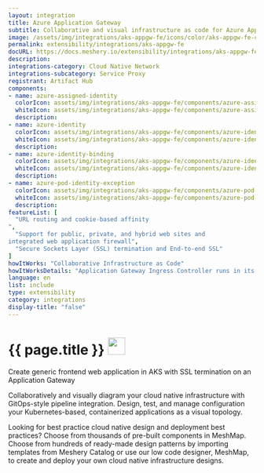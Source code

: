 ```yaml
---
layout: integration
title: Azure Application Gateway 
subtitle: Collaborative and visual infrastructure as code for Azure Application Gateway 
image: /assets/img/integrations/aks-appgw-fe/icons/color/aks-appgw-fe-color.svg
permalink: extensibility/integrations/aks-appgw-fe
docURL: https://docs.meshery.io/extensibility/integrations/aks-appgw-fe
description: 
integrations-category: Cloud Native Network
integrations-subcategory: Service Proxy
registrant: Artifact Hub
components: 
- name: azure-assigned-identity
  colorIcon: assets/img/integrations/aks-appgw-fe/components/azure-assigned-identity/icons/color/azure-assigned-identity-color.svg
  whiteIcon: assets/img/integrations/aks-appgw-fe/components/azure-assigned-identity/icons/white/azure-assigned-identity-white.svg
  description: 
- name: azure-identity
  colorIcon: assets/img/integrations/aks-appgw-fe/components/azure-identity/icons/color/azure-identity-color.svg
  whiteIcon: assets/img/integrations/aks-appgw-fe/components/azure-identity/icons/white/azure-identity-white.svg
  description: 
- name: azure-identity-binding
  colorIcon: assets/img/integrations/aks-appgw-fe/components/azure-identity-binding/icons/color/azure-identity-binding-color.svg
  whiteIcon: assets/img/integrations/aks-appgw-fe/components/azure-identity-binding/icons/white/azure-identity-binding-white.svg
  description: 
- name: azure-pod-identity-exception
  colorIcon: assets/img/integrations/aks-appgw-fe/components/azure-pod-identity-exception/icons/color/azure-pod-identity-exception-color.svg
  whiteIcon: assets/img/integrations/aks-appgw-fe/components/azure-pod-identity-exception/icons/white/azure-pod-identity-exception-white.svg
  description: 
featureList: [
  "URL routing and cookie-based affinity
",
  "Support for public, private, and hybrid web sites and 
integrated web application firewall",
  "Secure Sockets Layer (SSL) termination and End-to-end SSL"
]
howItWorks: "Collaborative Infrastructure as Code"
howItWorksDetails: "Application Gateway Ingress Controller runs in its own pod on the customer’s AKS. Ingress Controller monitors a subset of Kubernetes’ resources for changes. The state of the AKS cluster is translated to Application Gateway specific configuration and applied to the Azure Resource Manager. The continuous re-configuration of Application Gateway ensures uninterrupted flow of traffic to AKS’ services. The diagram below illustrates the flow of state and configuration changes from the Kubernetes API, via Application Gateway Ingress Controller, to Resource Manager and then Application Gateway."
language: en
list: include
type: extensibility
category: integrations
display-title: "false"
---
```

<h1>{{ page.title }} <img src="{{ page.image }}" style="width: 35px; height: 35px;" /></h1>

<p>
Create generic frontend web application in AKS with SSL termination on an Application Gateway
</p>
<p>
    Collaboratively and visually diagram your cloud native infrastructure with GitOps-style pipeline integration. Design, test, and manage configuration your Kubernetes-based, containerized applications as a visual topology.
</p>
<p>
    Looking for best practice cloud native design and deployment best practices? Choose from thousands of pre-built components in MeshMap. Choose from hundreds of ready-made design patterns by importing templates from Meshery Catalog or use our low code designer, MeshMap, to create and deploy your own cloud native infrastructure designs.
</p>
